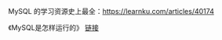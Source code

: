 MySQL 的学习资源史上最全：https://learnku.com/articles/40174

《MySQL是怎样运行的》 [链接](https://shidongxu0312.github.io/2019/11/13/MySQL-%E6%98%AF%E6%80%8E%E6%A0%B7%E8%BF%90%E8%A1%8C%E7%9A%84-%E4%BB%8E%E6%A0%B9%E5%84%BF%E4%B8%8A%E7%90%86%E8%A7%A3-MySQL/)




